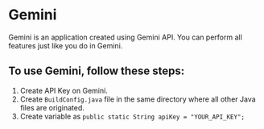 # Gemini

Gemini is an application created using Gemini API. You can perform all features just like you do in Gemini.

## To use Gemini, follow these steps:

1. Create API Key on Gemini.
2. Create `BuildConfig.java` file in the same directory where all other Java files are originated.
3. Create variable as `public static String apiKey = "YOUR_API_KEY";`

